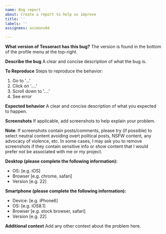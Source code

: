 ```yaml
---
name: Bug report
about: Create a report to help us improve
title: ''
labels: ''
assignees: asimons04

---
```


**What version of Tesseract has this bug?**
The version is found in the bottom of the profile menu at the top-right.

**Describe the bug**
A clear and concise description of what the bug is.

**To Reproduce**
Steps to reproduce the behavior:
1. Go to '...'
2. Click on '....'
3. Scroll down to '....'
4. See error

**Expected behavior**
A clear and concise description of what you expected to happen.

**Screenshots**
If applicable, add screenshots to help explain your problem.  

**Note**:  If screenshots contain posts/comments, please try (if possible) to select neutral content avoiding overt political posts, NSFW content, any advocacy of violence, etc.  In some cases, I may ask you to remove screenshots if they contain sensitive info or show content that I would prefer not be associated with me or my project. 

**Desktop (please complete the following information):**
 - OS: [e.g. iOS]
 - Browser [e.g. chrome, safari]
 - Version [e.g. 22]

**Smartphone (please complete the following information):**
 - Device: [e.g. iPhone6]
 - OS: [e.g. iOS8.1]
 - Browser [e.g. stock browser, safari]
 - Version [e.g. 22]

**Additional context**
Add any other context about the problem here.

